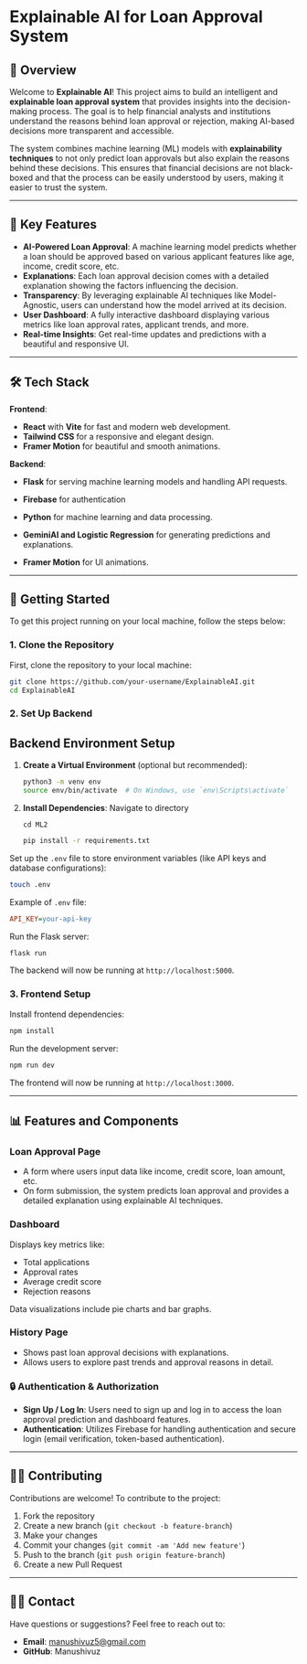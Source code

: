 # **Explainable AI for Loan Approval System**

## 📖 **Overview**

Welcome to **Explainable AI**! This project aims to build an intelligent and **explainable loan approval system** that provides insights into the decision-making process. The goal is to help financial analysts and institutions understand the reasons behind loan approval or rejection, making AI-based decisions more transparent and accessible.

The system combines machine learning (ML) models with **explainability techniques** to not only predict loan approvals but also explain the reasons behind these decisions. This ensures that financial decisions are not black-boxed and that the process can be easily understood by users, making it easier to trust the system.

---

## 🚀 **Key Features**

- **AI-Powered Loan Approval**: A machine learning model predicts whether a loan should be approved based on various applicant features like age, income, credit score, etc.
- **Explanations**: Each loan approval decision comes with a detailed explanation showing the factors influencing the decision.
- **Transparency**: By leveraging explainable AI techniques like  Model-Agnostic, users can understand how the model arrived at its decision.
- **User Dashboard**: A fully interactive dashboard displaying various metrics like loan approval rates, applicant trends, and more.
- **Real-time Insights**: Get real-time updates and predictions with a beautiful and responsive UI.

---

## 🛠 **Tech Stack**

**Frontend**:
- **React** with **Vite** for fast and modern web development.
- **Tailwind CSS** for a responsive and elegant design.
- **Framer Motion** for beautiful and smooth animations.

**Backend**:
- **Flask** for serving machine learning models and handling API requests.
- **Firebase** for authentication

- **Python** for machine learning and data processing.
- **GeminiAI and Logistic Regression** for generating predictions and explanations.

- **Framer Motion** for UI animations.

---

## 🌱 **Getting Started**

To get this project running on your local machine, follow the steps below:

### 1. Clone the Repository

First, clone the repository to your local machine:

```bash
git clone https://github.com/your-username/ExplainableAI.git
cd ExplainableAI
```

### 2. Set Up Backend


## Backend Environment Setup

1. **Create a Virtual Environment** (optional but recommended):

   ```bash
   python3 -m venv env
   source env/bin/activate  # On Windows, use `env\Scripts\activate`
   ```

2. **Install Dependencies**:
    Navigate to directory
    ```
    cd ML2
    ```
    
   ```bash
   pip install -r requirements.txt
   ```

Set up the `.env` file to store environment variables (like API keys and database configurations):

```bash
touch .env
```

Example of `.env` file:

```ini
API_KEY=your-api-key
```

Run the Flask server:

```bash
flask run
```

The backend will now be running at `http://localhost:5000`.

### 3. Frontend Setup

Install frontend dependencies:

```bash
npm install
```

Run the development server:

```bash
npm run dev
```

The frontend will now be running at `http://localhost:3000`.

---

## 📊 Features and Components

### Loan Approval Page

- A form where users input data like income, credit score, loan amount, etc.
- On form submission, the system predicts loan approval and provides a detailed explanation using explainable AI techniques.

### Dashboard

Displays key metrics like:

- Total applications
- Approval rates
- Average credit score
- Rejection reasons

Data visualizations include pie charts and bar graphs.

### History Page

- Shows past loan approval decisions with explanations.
- Allows users to explore past trends and approval reasons in detail.

### 🔒 Authentication & Authorization

- **Sign Up / Log In**: Users need to sign up and log in to access the loan approval prediction and dashboard features.
- **Authentication**: Utilizes Firebase for handling authentication and secure login (email verification, token-based authentication).

---

## 🧑‍💻 Contributing

Contributions are welcome! To contribute to the project:

1. Fork the repository
2. Create a new branch (`git checkout -b feature-branch`)
3. Make your changes
4. Commit your changes (`git commit -am 'Add new feature'`)
5. Push to the branch (`git push origin feature-branch`)
6. Create a new Pull Request

---


## 👨‍💻 Contact

Have questions or suggestions? Feel free to reach out to:

- **Email**: manushivuz5@gmail.com
- **GitHub**: Manushivuz

